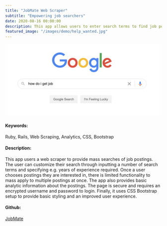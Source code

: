 ```yaml
---
title: "JobMate Web Scraper"
subtitle: "Empowering job searchers"
date: 2020-08-16 00:00:00
description: This app allows users to enter search terms to find job postings across job search websites, obtain analytic details, and auto-apply to jobs en masse.  <br/><br/> Ruby on Rails, SQLite3, Nokogiri
featured_image: "/images/demo/help_wanted.jpg"
---
```


![](/images/demo/job_search.png)

<h4>Keywords:</h4> Ruby, Rails, Web Scraping, Analytics, CSS, Bootstrap

<h4>Description:</h4> This app users a web scraper to provide mass searches of job postings. The user can customize their search through inputting a number of search terms and specifying e.g. years of experience required. Once a user chooses postings they are interested in, there is limited functionality to mass apply to multiple postings at once. The app also provides basic analytic information about the postings. The page is secure and requires an encrypted username and password to login. Finally, it uses CSS Bootstrap setup to provide basic styling and an improved user experience.

<h4>Github:</h4>
<a href= "https://github.com/Jeff-Adler/JobMate">JobMate<a>
